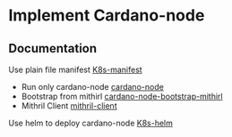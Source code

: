 # Implement Cardano-node


## Documentation

Use plain file manifest [K8s-manifest](01_K8s/README.md)
- Run only cardano-node [cardano-node](01_K8s/cardano-node) 
- Bootstrap from mithirl [cardano-node-bootstrap-mithirl](01_K8s/cardano-node-bootstrap-mithirl) 
- Mithril Client [mithril-client](01_K8s/mithril-client)

Use helm to deploy cardano-node [K8s-helm](02_Helm-charts/README.md)

